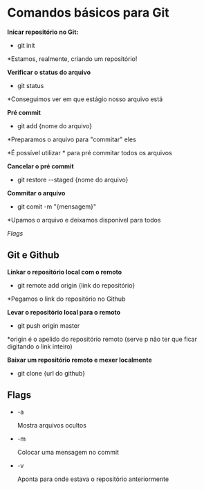 # Comandos básicos para Git

**Inicar repositório no Git:**

- git init

*Estamos, realmente,  criando um repositório!



**Verificar o status do arquivo**

- git status

*Conseguimos ver em que estágio nosso arquivo está



**Pré commit**

- git add {nome do arquivo}

*Preparamos o arquivo para "commitar" eles

*É possível utilizar * para pré commitar todos os arquivos

**Cancelar o pré commit**

- git restore --staged {nome do arquivo}



**Commitar o arquivo**

- git comit -m "{mensagem}"

*Upamos o arquivo e deixamos disponível para todos

*_Flags_*



## Git e Github

**Linkar o repositório local com o remoto**

- git remote add origin {link do repositório}

*Pegamos o link do repositório no Github



**Levar o repositório local para o remoto**

- git push origin master

*origin é o apelido do repositório remoto (serve p não ter que ficar digitando o link inteiro)



**Baixar um repositório remoto e mexer localmente**

- git clone {url do github}







##  **Flags**

- -a

  Mostra arquivos ocultos

- -m

  Colocar uma mensagem no commit

- -v 

  Aponta para onde estava o repositório anteriormente
